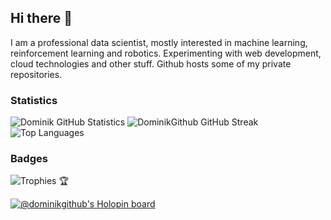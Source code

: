 ## Hi there 👋

I am a professional data scientist, mostly interested in machine learning, reinforcement learning and robotics. Experimenting with web development, cloud technologies and other stuff. Github hosts some of my private repositories.

### Statistics 
![Dominik GitHub Statistics](https://github-readme-stats.vercel.app/api?username=DominikGithub&show_icons=true&custom_title=GitHub%20Stats)
![DominikGithub GitHub Streak](https://github-readme-streak-stats.herokuapp.com/?user=DominikGithub)
![Top Languages](https://github-readme-stats.vercel.app/api/top-langs/?username=DominikGithub)

### Badges
![Trophies 🏆](https://github-profile-trophy.vercel.app/?username=DominikGithub)

[![@dominikgithub's Holopin board](https://holopin.me/dominikgithub)](https://holopin.io/@dominikgithub)



<!--
**DominikGithub/DominikGithub** is a ✨ _special_ ✨ repository because its `README.md` (this file) appears on your GitHub profile.

Here are some ideas to get you started:

- 🔭 I’m currently working on ...
- 🌱 I’m currently learning ...
- 👯 I’m looking to collaborate on ...
- 🤔 I’m looking for help with ...
- 💬 Ask me about ...
- 📫 How to reach me: ...
- 😄 Pronouns: ...
- ⚡ Fun fact: ...
-->
